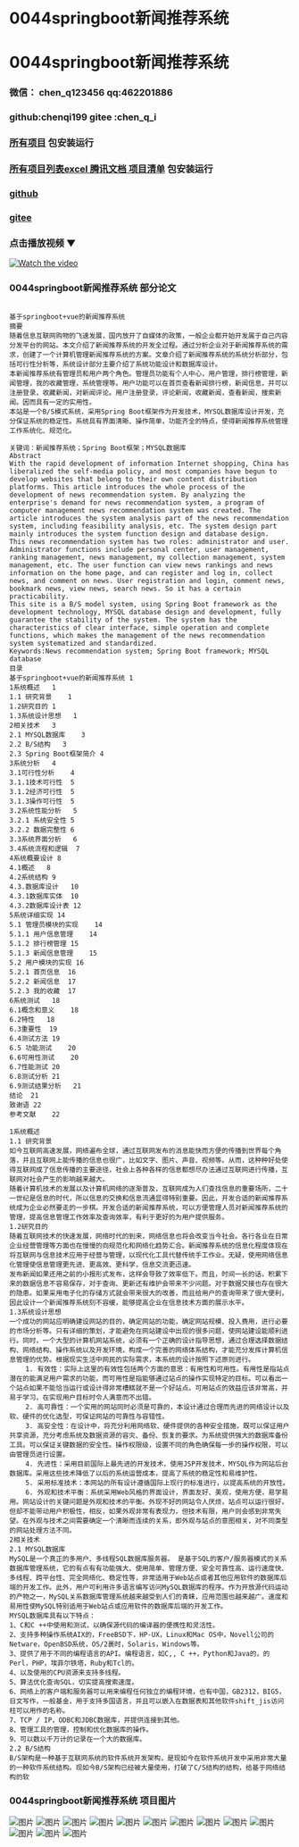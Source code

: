 # 0044springboot新闻推荐系统


# 0044springboot新闻推荐系统

### 微信： chen_q123456  qq:462201886
### github:chenqi199 gitee :chen_q_i

### [所有项目](https://github.com/GraduationProject-springboot/allSpringbootProjects) 包安装运行

### [所有项目列表excel 腾讯文档 项目清单](https://docs.qq.com/sheet/DSHRFSVZ5aEVYT3N3?tab=BB08J2) 包安装运行

### [github](https://chenqi199.github.io)

### [gitee](https://gitee.com/chen_q_i)

### 点击播放视频 ▼
[![Watch the video](https://i.sstatic.net/Vp2cE.png)](https://player.bilibili.com/player.html?isOutside=true&aid=BV16ia6epENY&bvid=BV16ia6epENY&cid=500001610573064&p=45)



### 0044springboot新闻推荐系统 部分论文
```

﻿基于springboot+vue的新闻推荐系统
摘要
随着信息互联网购物的飞速发展，国内放开了自媒体的政策，一般企业都开始开发属于自己内容分发平台的网站。本文介绍了新闻推荐系统的开发全过程。通过分析企业对于新闻推荐系统的需求，创建了一个计算机管理新闻推荐系统的方案。文章介绍了新闻推荐系统的系统分析部分，包括可行性分析等，系统设计部分主要介绍了系统功能设计和数据库设计。
本新闻推荐系统有管理员和用户两个角色。管理员功能有个人中心，用户管理，排行榜管理，新闻管理，我的收藏管理，系统管理等。用户功能可以在首页查看新闻排行榜，新闻信息，并可以注册登录，收藏新闻，对新闻评论。用户注册登录，评论新闻，收藏新闻，查看新闻，搜索新闻。因而具有一定的实用性。
本站是一个B/S模式系统，采用Spring Boot框架作为开发技术，MYSQL数据库设计开发，充分保证系统的稳定性。系统具有界面清晰、操作简单，功能齐全的特点，使得新闻推荐系统管理工作系统化、规范化。

关键词：新闻推荐系统；Spring Boot框架；MYSQL数据库
Abstract
With the rapid development of information Internet shopping, China has liberalized the self-media policy, and most companies have begun to develop websites that belong to their own content distribution platforms. This article introduces the whole process of the development of news recommendation system. By analyzing the enterprise's demand for news recommendation system, a program of computer management news recommendation system was created. The article introduces the system analysis part of the news recommendation system, including feasibility analysis, etc. The system design part mainly introduces the system function design and database design.
This news recommendation system has two roles: administrator and user. Administrator functions include personal center, user management, ranking management, news management, my collection management, system management, etc. The user function can view news rankings and news information on the home page, and can register and log in, collect news, and comment on news. User registration and login, comment news, bookmark news, view news, search news. So it has a certain practicability.
This site is a B/S model system, using Spring Boot framework as the development technology, MYSQL database design and development, fully guarantee the stability of the system. The system has the characteristics of clear interface, simple operation and complete functions, which makes the management of the news recommendation system systematized and standardized.
Keywords:News recommendation system; Spring Boot framework; MYSQL database
目录
基于springboot+vue的新闻推荐系统	1
1系统概述	1
1.1 研究背景	1
1.2研究目的	1
1.3系统设计思想	1
2相关技术	3
2.1 MYSQL数据库	3
2.2 B/S结构	3
2.3 Spring Boot框架简介	4
3系统分析	4
3.1可行性分析	4
3.1.1技术可行性	5
3.1.2经济可行性	5
3.1.3操作可行性	5
3.2系统性能分析	5
3.2.1 系统安全性	5
3.2.2 数据完整性	6
3.3系统界面分析	6
3.4系统流程和逻辑	7
4系统概要设计	8
4.1概述	8
4.2系统结构	9
4.3.数据库设计	10
4.3.1数据库实体	10
4.3.2数据库设计表	12
5系统详细实现	14
5.1 管理员模块的实现	14
5.1.1 用户信息管理	14
5.1.2 排行榜管理	15
5.1.3 新闻信息管理	15
5.2 用户模块的实现	16
5.2.1 首页信息	16
5.2.2 新闻信息	17
5.2.3 我的收藏	17
6系统测试	18
6.1概念和意义	18
6.2特性	18
6.3重要性	19
6.4测试方法	19
6.5 功能测试	20
6.6可用性测试	20
6.7性能测试	20
6.8测试分析	21
6.9测试结果分析	21
结论	21
致谢语	22
参考文献	22

1系统概述
1.1 研究背景
如今互联网高速发展，网络遍布全球，通过互联网发布的消息能快而方便的传播到世界每个角落，并且互联网上能传播的信息也很广，比如文字、图片、声音、视频等。从而，这种种好处使得互联网成了信息传播的主要途径，社会上各种各样的信息都想尽办法通过互联网进行传播，互联网对社会产生的影响越来越大。
随着计算机技术的发展以及计算机网络的逐渐普及，互联网成为人们查找信息的重要场所，二十一世纪是信息的时代，所以信息的交换和信息流通显得特别重要。因此，开发合适的新闻推荐系统成为企业必然要走的一步棋。开发合适的新闻推荐系统，可以方便管理人员对新闻推荐系统的管理，提高信息管理工作效率及查询效率，有利于更好的为用户提供服务。
1.2研究目的
随着互联网技术的快速发展，网络时代的到来，网络信息也将会改变当今社会。各行各业在日常企业经营管理等方面也在慢慢的向规范化和网络化趋势汇合。新闻推荐系统的信息化程度体现在将互联网与信息技术应用于经营与管理，以现代化工具代替传统手工作业。无疑，使用网络信息化管理使信息管理更先进、更高效、更科学，信息交流更迅速。
发布新闻如果还用之前的小报形式发布，这样会导致了效率低下。而且，时间一长的话，积累下来的数据信息不容易保存，对于查询、更新还有维护会带来不少问题。对于数据交接也存在很大的隐患。如果采用电子化的存储方式就会带来很大的改善，而且给用户的查询带来了很大便利，因此设计一个新闻推荐系统刻不容缓，能够提高企业在信息技术方面的展示水平。
1.3系统设计思想
一个成功的网站应明确建设网站的目的，确定网站的功能，确定网站规模、投入费用，进行必要的市场分析等。只有详细的策划，才能避免在网站建设中出现的很多问题，使网站建设能顺利进行。同时，一个大型的计算机网站系统，必须有一个正确的设计指导思想，通过合理选择数据结构、网络结构、操作系统以及开发环境，构成一个完善的网络体系结构，才能充分发挥计算机信息管理的优势。根据现实生活中网民的实际需求，本系统的设计按照下述原则进行。
    1. 有效性：实际上这里的有效性包括两个方面的意思：有用性和可用性。有用性是指站点潜在的能满足用户需求的功能，而可用性是指能够通过站点的操作实现特定的目标。可以看出一个站点如果不能恰当运行或设计得非常槽糕就不是一个好站点。可用站点的效益应该非常高，并易于学习，在实现用户目标时令人满意而不出错。
    2. 高可靠性：一个实用的网站同时必须是可靠的，本设计通过合理而先进的网络设计以及软、硬件的优化选型，可保证网站的可靠性与容错性。
    3. 高安全性：在设计中，将充分利用网络软、硬件提供的各种安全措施，既可以保证用户共享资源，充分考虑系统及数据资源的容灾、备份、恢复的要求。为系统提供强大的数据库备份工具。可以保证关键数据的安全性。操作权限级，设置不同的角色确保每一步的操作权限，可以由管理员进行设置。
    4. 先进性：采用目前国际上最先进的开发技术，使用JSP开发技术，MYSQL作为网站后台数据库。采用这些技术降低了以后的系统运营成本，提高了系统的稳定性和易维护性。
    5. 采用标准技术：本网站的所有设计遵循国际上现行的标准进行，以提高系统的开放性。
    6. 外观和技术平衡：系统采用Web风格的界面设计，界面友好、美观，使用方便，易学易用。网站设计的关键问题是外观和技术的平衡。外现不好的网站令人厌烦，站点可以运行很好，但却不能带动用户积极性，相反，如果外观非常有表现力，但技术有限，用户则会感到非常失望。在外观与技术之间需要确定一个清晰而连续的关系，即外观与站点的意图相关，对不同类型的网站处理方法不同。
2相关技术
2.1 MYSQL数据库
MySQL是一个真正的多用户、多线程SQL数据库服务器。 是基于SQL的客户/服务器模式的关系数据库管理系统，它的有点有有功能强大、使用简单、管理方便、安全可靠性高、运行速度快、多线程、跨平台性、完全网络化、稳定性等，非常适用于Web站点或者其他应用软件的数据库后端的开发工作。此外，用户可利用许多语言编写访问MySQL数据库的程序。作为开放源代码运动的产物之一，MySQL关系数据库管理系统越来越受到人们的青睐，应用范围也越来越广。速度和易用性使MySQL特别适用于Web站点或应用软件的数据库后端的开发工作。
MYSQL数据库具有以下特点：
1、C和C ++中使用和测试，以确保源代码的编译器的便携性和灵活性。
2、支持多种操作系统AIX的，FreeBSD下，HP-UX，Linux和Mac OS中，Novell公司的Netware，OpenBSD系统，OS/2裹时，Solaris，Windows等。
3、提供了用于不同的编程语言的API。编程语言，如C,, C ++，Python和Java的，的Perl，PHP，埃菲尔铁塔，Ruby和Tcl的。
4、以及使用的CPU资源来支持多线程。
5、算法优化查询SQL，切实提高搜索速度。
6、网络上的客户端和服务器可以用来编程任何独立的编程环境，也有中国，GB2312，BIG5，日文写作，一般基金，用于支持多国语言，并且可以嵌入在数据表和其他软件shift_jis访问柱可以用作的名称。
7、TCP / IP，ODBC和JDBC数据库，并提供连接到其他。
8、管理工具的管理，控制和优化数据库的操作。
9、可以数以千万计的记录在一个大的数据库。
2.2 B/S结构
B/S架构是一种基于互联网系统的软件系统开发架构，是现如今在软件系统开发中采用非常大量的一种软件系统结构。现如今B/S架构已经被大量使用，打破了C/S结构的结构，给基于网络结构的软

```
### 0044springboot新闻推荐系统 项目图片
![图片](/images/0044springbootimg_001.jpg)
![图片](/images/0044springbootimg_003.jpg)
![图片](/images/0044springbootimg_002.jpg)
![图片](/images/0044springbootimg_012.jpg)
![图片](/images/0044springbootimg_006.jpg)
![图片](/images/0044springbootimg_007.jpg)
![图片](/images/0044springbootimg_013.jpg)
![图片](/images/0044springbootimg_005.jpg)
![图片](/images/0044springbootimg_011.jpg)
![图片](/images/0044springbootimg_010.jpg)
![图片](/images/0044springbootimg_004.jpg)
![图片](/images/0044springbootimg_009.jpg)
![图片](/images/0044springbootimg_008.jpg)








